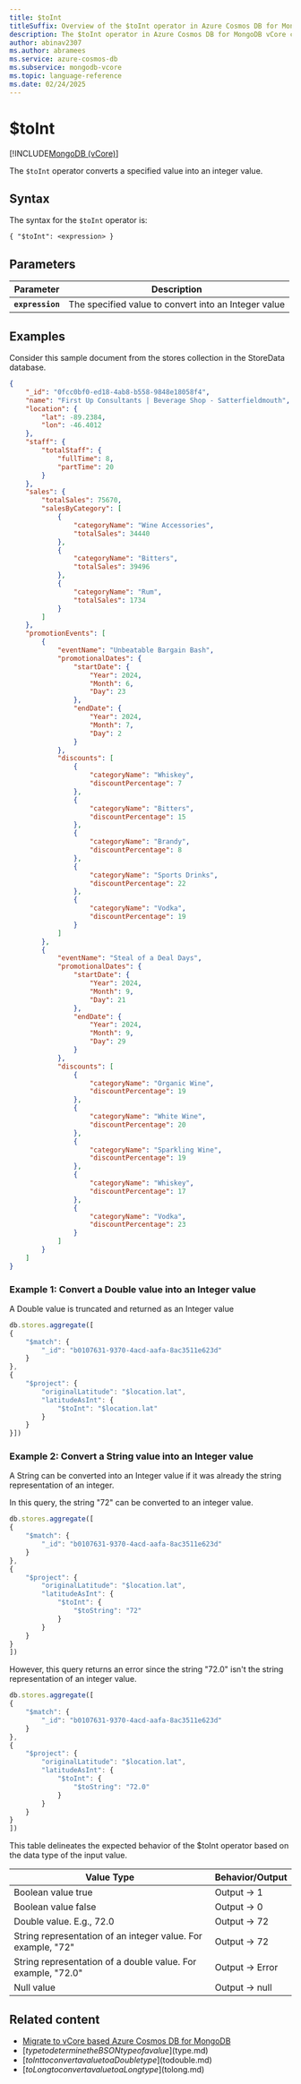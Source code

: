 ```yaml
---
title: $toInt
titleSuffix: Overview of the $toInt operator in Azure Cosmos DB for MongoDB vCore
description: The $toInt operator in Azure Cosmos DB for MongoDB vCore converts an expression into an Integer
author: abinav2307
ms.author: abramees
ms.service: azure-cosmos-db
ms.subservice: mongodb-vcore
ms.topic: language-reference
ms.date: 02/24/2025
---
```


# $toInt 

[!INCLUDE[MongoDB (vCore)](~/reusable-content/ce-skilling/azure/includes/cosmos-db/includes/appliesto-mongodb-vcore.md)]

The `$toInt` operator converts a specified value into an integer value.

## Syntax

The syntax for the `$toInt` operator is:

```mongodb
{ "$toInt": <expression> }
```

## Parameters

| Parameter | Description |
| --- | --- |
| **`expression`** | The specified value to convert into an Integer value|

## Examples

Consider this sample document from the stores collection in the StoreData database.

```json
{
    "_id": "0fcc0bf0-ed18-4ab8-b558-9848e18058f4",
    "name": "First Up Consultants | Beverage Shop - Satterfieldmouth",
    "location": {
        "lat": -89.2384,
        "lon": -46.4012
    },
    "staff": {
        "totalStaff": {
            "fullTime": 8,
            "partTime": 20
        }
    },
    "sales": {
        "totalSales": 75670,
        "salesByCategory": [
            {
                "categoryName": "Wine Accessories",
                "totalSales": 34440
            },
            {
                "categoryName": "Bitters",
                "totalSales": 39496
            },
            {
                "categoryName": "Rum",
                "totalSales": 1734
            }
        ]
    },
    "promotionEvents": [
        {
            "eventName": "Unbeatable Bargain Bash",
            "promotionalDates": {
                "startDate": {
                    "Year": 2024,
                    "Month": 6,
                    "Day": 23
                },
                "endDate": {
                    "Year": 2024,
                    "Month": 7,
                    "Day": 2
                }
            },
            "discounts": [
                {
                    "categoryName": "Whiskey",
                    "discountPercentage": 7
                },
                {
                    "categoryName": "Bitters",
                    "discountPercentage": 15
                },
                {
                    "categoryName": "Brandy",
                    "discountPercentage": 8
                },
                {
                    "categoryName": "Sports Drinks",
                    "discountPercentage": 22
                },
                {
                    "categoryName": "Vodka",
                    "discountPercentage": 19
                }
            ]
        },
        {
            "eventName": "Steal of a Deal Days",
            "promotionalDates": {
                "startDate": {
                    "Year": 2024,
                    "Month": 9,
                    "Day": 21
                },
                "endDate": {
                    "Year": 2024,
                    "Month": 9,
                    "Day": 29
                }
            },
            "discounts": [
                {
                    "categoryName": "Organic Wine",
                    "discountPercentage": 19
                },
                {
                    "categoryName": "White Wine",
                    "discountPercentage": 20
                },
                {
                    "categoryName": "Sparkling Wine",
                    "discountPercentage": 19
                },
                {
                    "categoryName": "Whiskey",
                    "discountPercentage": 17
                },
                {
                    "categoryName": "Vodka",
                    "discountPercentage": 23
                }
            ]
        }
    ]
}
```

### Example 1: Convert a Double value into an Integer value
A Double value is truncated and returned as an Integer value

```javascript
db.stores.aggregate([
{
    "$match": {
        "_id": "b0107631-9370-4acd-aafa-8ac3511e623d"
    }
},
{
    "$project": {
        "originalLatitude": "$location.lat",
        "latitudeAsInt": {
            "$toInt": "$location.lat"
        }
    }
}])
```

### Example 2: Convert a String value into an Integer value

A String can be converted into an Integer value if it was already the string representation of an integer.

In this query, the string "72" can be converted to an integer value.

```javascript
db.stores.aggregate([
{
    "$match": {
        "_id": "b0107631-9370-4acd-aafa-8ac3511e623d"
    }
},
{
    "$project": {
        "originalLatitude": "$location.lat",
        "latitudeAsInt": {
            "$toInt": {
                "$toString": "72"
            }
        }
    }
}
])
```
However, this query returns an error since the string "72.0" isn't the string representation of an integer value.

```javascript
db.stores.aggregate([
{
    "$match": {
        "_id": "b0107631-9370-4acd-aafa-8ac3511e623d"
    }
},
{
    "$project": {
        "originalLatitude": "$location.lat",
        "latitudeAsInt": {
            "$toInt": {
                "$toString": "72.0"
            }
        }
    }
}
])
```

This table delineates the expected behavior of the $toInt operator based on the data type of the input value.

| **Value Type**                                               | **Behavior/Output** |
|--------------------------------------------------------------|---------------------|
| Boolean value true                                           | Output -> 1         |
| Boolean value false                                          | Output -> 0         |
| Double value. E.g., 72.0                                     | Output -> 72        |
| String representation of an integer value. For example, "72" | Output -> 72        |
| String representation of a double value. For example, "72.0" | Output -> Error     |
| Null value                                                   | Output -> null      |

## Related content

- [Migrate to vCore based Azure Cosmos DB for MongoDB](https://aka.ms/migrate-to-azure-cosmosdb-for-mongodb-vcore)
- [$type to determine the BSON type of a value]($type.md)
- [$toInt to convert a value to a Double type]($todouble.md)
- [$toLong to convert a value to a Long type]($tolong.md)
